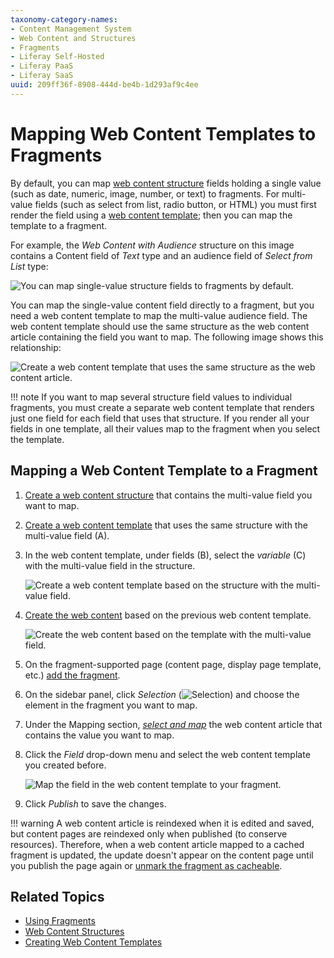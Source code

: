 ```yaml
---
taxonomy-category-names:
- Content Management System
- Web Content and Structures
- Fragments
- Liferay Self-Hosted
- Liferay PaaS
- Liferay SaaS
uuid: 209ff36f-8908-444d-be4b-1d293af9c4ee
---
```


# Mapping Web Content Templates to Fragments

By default, you can map [web content structure](../../../content-authoring-and-management/web-content/web-content-structures.md) fields holding a single value (such as date, numeric, image, number, or text) to fragments. For multi-value fields (such as select from list, radio button, or HTML) you must first render the field using a [web content template](../../../content-authoring-and-management/web-content/web-content-templates/creating-web-content-templates.md); then you can map the template to a fragment.

For example, the *Web Content with Audience* structure on this image contains a Content field of *Text* type and an audience field of *Select from List* type:

![You can map single-value structure fields to fragments by default.](./mapping-web-content-templates-to-fragments/images/01.png)

You can map the single-value content field directly to a fragment, but you need a web content template to map the multi-value audience field. The web content template should use the same structure as the web content article containing the field you want to map. The following image shows this relationship:

![Create a web content template that uses the same structure as the web content article.](./mapping-web-content-templates-to-fragments/images/02.png)

!!! note
    If you want to map several structure field values to individual fragments, you must create a separate web content template that renders just one field for each field that uses that structure. If you render all your fields in one template, all their values map to the fragment when you select the template.

## Mapping a Web Content Template to a Fragment

1. [Create a web content structure](../../../content-authoring-and-management/web-content/web-content-structures/creating-web-content-structures.md) that contains the multi-value field you want to map.

1. [Create a web content template](../../../content-authoring-and-management/web-content/web-content-templates/creating-web-content-templates.md) that uses the same structure with the multi-value field (A).

1. In the web content template, under fields (B), select the *variable* (C) with the multi-value field in the structure.

   ![Create a web content template based on the structure with the multi-value field.](./mapping-web-content-templates-to-fragments/images/03.png)

1. [Create the web content](../../../content-authoring-and-management/web-content/web-content-articles/creating-web-content-articles.md) based on the previous web content template.

   ![Create the web content based on the template with the multi-value field.](./mapping-web-content-templates-to-fragments/images/04.png)

1. On the fragment-supported page (content page, display page template, etc.) [add the fragment](../../../site-building/creating-pages/using-content-pages/adding-elements-to-content-pages.md).

1. On the sidebar panel, click *Selection* (![Selection](../../../images/icon-pages-tree.png)) and choose the element in the fragment you want to map.

1. Under the Mapping section, [*select and map*](../../../site-building/creating-pages/page-fragments-and-widgets/using-fragments/configuring-fragments/fragment-sub-elements-reference.md#mapping-settings) the web content article that contains the value you want to map.

1. Click the *Field* drop-down menu and select the web content template you created before.

   ![Map the field in the web content template to your fragment.](./mapping-web-content-templates-to-fragments/images/05.png)

1. Click *Publish* to save the changes.

!!! warning
    A web content article is reindexed when it is edited and saved, but content pages are reindexed only when published (to conserve resources). Therefore, when a web content article mapped to a cached fragment is updated, the update doesn't appear on the content page until you publish the page again or [unmark the fragment as cacheable](../../../site-building/creating-pages/page-fragments-and-widgets/using-fragments/managing-fragments.md#managing-individual-page-fragments).

## Related Topics

- [Using Fragments](../../../site-building/creating-pages/page-fragments-and-widgets/using-fragments.md)
- [Web Content Structures](../web-content-structures.md)
- [Creating Web Content Templates](../../../content-authoring-and-management/web-content/web-content-templates/creating-web-content-templates.md)
